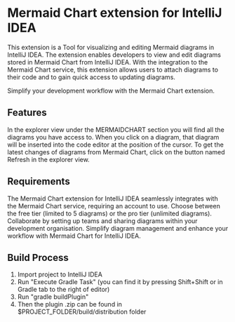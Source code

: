 # Mermaid Chart extension for IntelliJ IDEA

This extension is a Tool for visualizing and editing Mermaid diagrams in IntelliJ IDEA. The extension enables developers to view and edit diagrams stored in Mermaid Chart from IntelliJ IDEA. With the integration to the Mermaid Chart service, this extension allows users to attach diagrams to their code and to gain quick access to updating diagrams.

Simplify your development workflow with the Mermaid Chart extension.

## Features

In the explorer view under the MERMAIDCHART section you will find all the diagrams you have access to. When you click on a diagram, that diagram will be inserted into the code editor at the position of the cursor. To get the latest changes of diagrams from Mermaid Chart, click on the button named Refresh in the explorer view.

## Requirements

The Mermaid Chart extension for IntelliJ IDEA seamlessly integrates with the Mermaid Chart service, requiring an account to use. Choose between the free tier (limited to 5 diagrams) or the pro tier (unlimited diagrams). Collaborate by setting up teams and sharing diagrams within your development organisation. Simplify diagram management and enhance your workflow with Mermaid Chart for IntelliJ IDEA.

## Build Process

1. Import project to IntelliJ IDEA
2. Run "Execute Gradle Task" (you can find it by pressing Shift+Shift or in Gradle tab to the right of editor)
3. Run "gradle buildPlugin"
4. Then the plugin .zip can be found in $PROJECT_FOLDER/build/distribution folder 